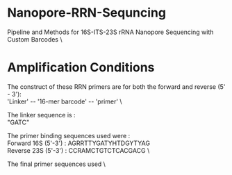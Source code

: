# Nanopore-RRN-Sequncing 
Pipeline and Methods for 16S-ITS-23S rRNA Nanopore Sequencing with Custom Barcodes \


# Amplification Conditions
The construct of these RRN primers are for both the forward and reverse (5' - 3'): \
'Linker' -- '16-mer barcode' -- 'primer' \

The linker sequence is : \
"GATC"

The primer binding sequences used were : \
Forward 16S (5'-3') : AGRRTTYGATYHTDGYTYAG \
Reverse 23S (5'-3') : CCRAMCTGTCTCACGACG \

The final primer sequences used \
